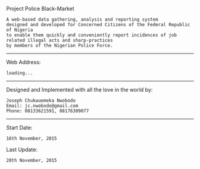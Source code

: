 Project Police Black-Market

    A web-based data gathering, analysis and reporting system
    designed and developed for Concerned Citizens of the Federal Republic of Nigeria
    to enable them quickly and conveniently report incidences of job related illegal acts and sharp-practices
    by members of the Nigerian Police Force.

----------------------------------------------------------------------------------------------------

Web Address:

    loading...

---------------------------------------------------------------------------------------------------

Designed and Implemented with all the love in the world by:

	Joseph Chukwuemeka Nwobodo
	Email: jc.nwobodo@gmail.com
	Phone: 08133621591, 08176309077

--------------------------------------------------------------------------------------------------

Start Date:

	16th November, 2015

Last Update:

    20th November, 2015
